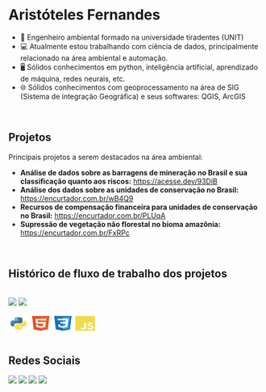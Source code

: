 # Aristóteles Fernandes

- 🏫 Engenheiro ambiental formado na universidade tiradentes (UNIT)
- 💻 Atualmente estou trabalhando com ciência de dados, principalmente relacionado na área ambiental e automação.
- 🖥️ Sólidos conhecimentos em python, inteligência artificial, aprendizado de máquina, redes neurais, etc.
- 🌐 Sólidos conhecimentos com geoprocessamento na área de SIG (Sistema de integração Geográfica) e seus softwares: QGIS, ArcGIS
<br/>

## Projetos
Principais projetos a serem destacados na área ambiental:

* **Análise de dados sobre as barragens de mineração no Brasil e sua classificação quanto aos riscos:** https://acesse.dev/93DiB
* **Análise dos dados sobre as unidades de conservação no Brasil:** https://encurtador.com.br/wB4Q9
* **Recursos de compensação financeira para unidades de conservação no Brasil:** https://encurtador.com.br/PLUqA
* **Supressão de vegetação não florestal no bioma amazônia:** https://encurtador.com.br/FxRPc
<br/>

## Histórico de fluxo de trabalho dos projetos 
<br/>
<div>
  <a href="https://github.com/fernandessfae/"></a>
  <img height="180em" src="https://github-readme-stats-git-masterrstaa-rickstaa.vercel.app/api?username=fernandessfae&&show_icons=true&theme=github_dark"/>
  <img height="180em" src="https://github-readme-stats-git-masterrstaa-rickstaa.vercel.app/api/top-langs/?username=fernandessfae&&layout=compact&theme=github_dark"/>
</div>

<div style="display: inline_block"><br/>
  <img align="center" alt="Fernandes-Python" height="30" width="40" src="https://raw.githubusercontent.com/devicons/devicon/master/icons/python/python-original.svg"/>
  <img align="center" alt="Fernandes-HTML" height="30" width="40" src="https://raw.githubusercontent.com/devicons/devicon/master/icons/html5/html5-original.svg">
  <img align="center" alt="Fernandes-CSS" height="30" width="40" src="https://raw.githubusercontent.com/devicons/devicon/master/icons/css3/css3-original.svg">
  <img align="center" alt="Fernandes-Js" height="30" width="40" src="https://raw.githubusercontent.com/devicons/devicon/master/icons/javascript/javascript-plain.svg">
</div>
<br/>

## Redes Sociais

<div>
  <a href="mailto:aristotelesfernandes11@gmail.com"><img src="https://img.shields.io/badge/Gmail-D14836?style=for-the-badge&logo=gmail&logoColor=white" target="_blank"></a>
  <a href="https://wa.me/5579998461797"><img src="https://img.shields.io/badge/WhatsApp-25D366?style=for-the-badge&logo=whatsapp&logoColor=white" target="_blank"/></a>
  <a href="https://www.linkedin.com/in/engafs" target="_blank"><img src="https://img.shields.io/badge/-LinkedIn-%230077B5?style=for-the-badge&logo=linkedin&logoColor=white" target="_blank"></a>
  <a href="https://medium.com/@aristotelesfernandes11"><img src="https://img.shields.io/badge/Medium-12100E?style=for-the-badge&logo=medium&logoColor=white" target="_blank"/></a>
</div>
